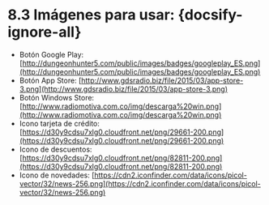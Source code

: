 # 8.3 Imágenes para usar: {docsify-ignore-all}

  * Botón Google Play: [http://dungeonhunter5.com/public/images/badges/googleplay_ES.png](http://dungeonhunter5.com/public/images/badges/googleplay_ES.png)
  * Botón App Store: [http://www.gdsradio.biz/file/2015/03/app-store-3.png](http://www.gdsradio.biz/file/2015/03/app-store-3.png)
  * Botón Windows Store: [http://www.radiomotiva.com.co/img/descarga%20win.png](http://www.radiomotiva.com.co/img/descarga%20win.png)
  * Icono tarjeta de crédito: [https://d30y9cdsu7xlg0.cloudfront.net/png/29661-200.png](https://d30y9cdsu7xlg0.cloudfront.net/png/29661-200.png)
  * Icono de descuentos: [https://d30y9cdsu7xlg0.cloudfront.net/png/82811-200.png](https://d30y9cdsu7xlg0.cloudfront.net/png/82811-200.png)
  * Icono de novedades: [https://cdn2.iconfinder.com/data/icons/picol-vector/32/news-256.png](https://cdn2.iconfinder.com/data/icons/picol-vector/32/news-256.png)